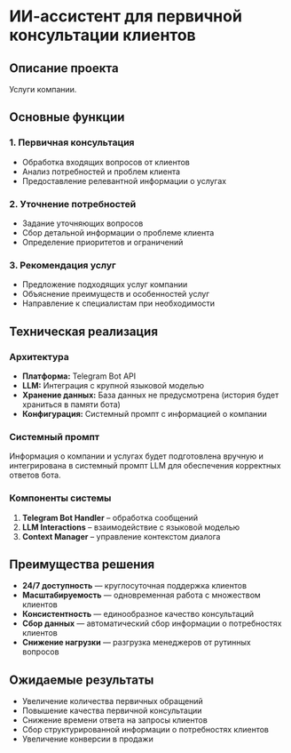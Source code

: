 # ИИ-ассистент для первичной консультации клиентов

## Описание проекта  
Услуги компании.

## Основные функции

### 1. Первичная консультация
- Обработка входящих вопросов от клиентов  
- Анализ потребностей и проблем клиента  
- Предоставление релевантной информации о услугах  

### 2. Уточнение потребностей
- Задание уточняющих вопросов  
- Сбор детальной информации о проблеме клиента  
- Определение приоритетов и ограничений  

### 3. Рекомендация услуг
- Предложение подходящих услуг компании  
- Объяснение преимуществ и особенностей услуг  
- Направление к специалистам при необходимости  

## Техническая реализация

### Архитектура
- **Платформа:** Telegram Bot API  
- **LLM:** Интеграция с крупной языковой моделью  
- **Хранение данных:** База данных не предусмотрена (история будет храниться в памяти бота)  
- **Конфигурация:** Системный промпт с информацией о компании  

### Системный промпт
Информация о компании и услугах будет подготовлена вручную и интегрирована в системный промпт LLM для обеспечения корректных ответов бота.

### Компоненты системы
1. **Telegram Bot Handler** – обработка сообщений  
2. **LLM Interactions** – взаимодействие с языковой моделью  
3. **Context Manager** – управление контекстом диалога  

## Преимущества решения

- **24/7 доступность** — круглосуточная поддержка клиентов  
- **Масштабируемость** — одновременная работа с множеством клиентов  
- **Консистентность** — единообразное качество консультаций  
- **Сбор данных** — автоматический сбор информации о потребностях клиентов  
- **Снижение нагрузки** — разгрузка менеджеров от рутинных вопросов  

## Ожидаемые результаты

- Увеличение количества первичных обращений  
- Повышение качества первичной консультации  
- Снижение времени ответа на запросы клиентов  
- Сбор структурированной информации о потребностях клиентов  
- Увеличение конверсии в продажи  
